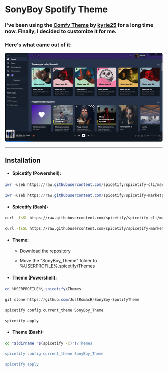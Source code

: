 # SonyBoy Spotify Theme

### I've been using the [Comfy Theme](https://github.com/Comfy-Themes/Spicetify) by [kyrie25](https://github.com/kyrie25) for a long time now. Finally, I decided to customize it for me.

### Here's what came out of it:

![example](https://raw.githubusercontent.com/JustRomacH/SonyBoy-SpotifyTheme/master/Images/example_1.png)

---

## Installation

- #### Spicetify (Powershell):

```powershell
iwr -useb https://raw.githubusercontent.com/spicetify/spicetify-cli/master/install.ps1 | iex

iwr -useb https://raw.githubusercontent.com/spicetify/spicetify-marketplace/main/resources/install.ps1 | iex
```

- #### Spicetify (Bash):

```bash
curl -fsSL https://raw.githubusercontent.com/spicetify/spicetify-cli/master/install.sh | sh

curl -fsSL https://raw.githubusercontent.com/spicetify/spicetify-marketplace/main/resources/install.sh | sh
```

- #### Theme:

  - Download the repository

  - Move the "SonyBoy_Theme" folder to %USERPROFILE%\.spicetify\Themes

- #### Theme (Powershell):

```powershell
cd %USERPROFILE%\.spicetify\Themes

git clone https://github.com/JustRomacH/SonyBoy-SpotifyTheme

spicetify config current_theme SonyBoy_Theme

spicetify apply
```

- #### Theme (Bash):

```bash
cd "$(dirname "$(spicetify -c)")/Themes

spicetify config current_theme SonyBoy_Theme

spicetify apply
```
